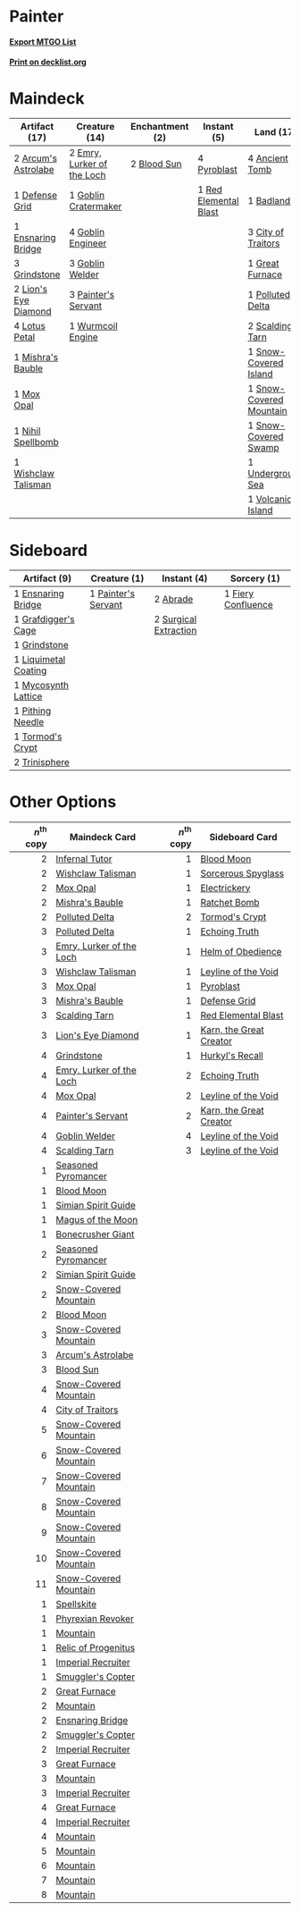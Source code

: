 # Painter

#### [Export MTGO List](../collection/Painter/Painter.txt)
#### [Print on decklist.org](http://decklist.org/?deckmain=4%09Ancient%20Tomb%0A2%09Arcum's%20Astrolabe%0A1%09Badlands%0A2%09Blood%20Sun%0A1%09Chandra,%20Torch%20of%20Defiance%0A3%09City%20of%20Traitors%0A1%09Defense%20Grid%0A2%09Emry,%20Lurker%20of%20the%20Loch%0A1%09Ensnaring%20Bridge%0A1%09Goblin%20Cratermaker%0A4%09Goblin%20Engineer%0A3%09Goblin%20Welder%0A1%09Great%20Furnace%0A3%09Grindstone%0A1%09Infernal%20Tutor%0A3%09Karn,%20the%20Great%20Creator%0A2%09Lion's%20Eye%20Diamond%0A4%09Lotus%20Petal%0A1%09Mishra's%20Bauble%0A1%09Mox%20Opal%0A1%09Nihil%20Spellbomb%0A3%09Painter's%20Servant%0A1%09Polluted%20Delta%0A4%09Pyroblast%0A1%09Red%20Elemental%20Blast%0A2%09Scalding%20Tarn%0A1%09Snow-Covered%20Island%0A1%09Snow-Covered%20Mountain%0A1%09Snow-Covered%20Swamp%0A1%09Underground%20Sea%0A1%09Volcanic%20Island%0A1%09Wishclaw%20Talisman%0A1%09Wurmcoil%20Engine&deckside=2%09Abrade%0A1%09Ensnaring%20Bridge%0A1%09Fiery%20Confluence%0A1%09Grafdigger's%20Cage%0A1%09Grindstone%0A1%09Liquimetal%20Coating%0A1%09Mycosynth%20Lattice%0A1%09Painter's%20Servant%0A1%09Pithing%20Needle%0A2%09Surgical%20Extraction%0A1%09Tormod's%20Crypt%0A2%09Trinisphere)
# Maindeck

|                                        Artifact (17)                                         |                                            Creature (14)                                            |                                   Enchantment (2)                                    |                                         Instant (5)                                         |                                            Land (17)                                             |                                           Planeswalker (4)                                            |                                        Sorcery (1)                                        |
|----------------------------------------------------------------------------------------------|-----------------------------------------------------------------------------------------------------|--------------------------------------------------------------------------------------|---------------------------------------------------------------------------------------------|--------------------------------------------------------------------------------------------------|-------------------------------------------------------------------------------------------------------|-------------------------------------------------------------------------------------------|
|2 [Arcum's Astrolabe](http://gatherer.wizards.com/Pages/Card/Details.aspx?multiverseid=464169)|2 [Emry, Lurker of the Loch](http://gatherer.wizards.com/Pages/Card/Details.aspx?multiverseid=473005)|2 [Blood Sun](http://gatherer.wizards.com/Pages/Card/Details.aspx?multiverseid=439749)|4 [Pyroblast](http://gatherer.wizards.com/Pages/Card/Details.aspx?multiverseid=4083)         |4 [Ancient Tomb](http://gatherer.wizards.com/Pages/Card/Details.aspx?multiverseid=409567)         |1 [Chandra, Torch of Defiance](http://gatherer.wizards.com/Pages/Card/Details.aspx?multiverseid=417683)|1 [Infernal Tutor](http://gatherer.wizards.com/Pages/Card/Details.aspx?multiverseid=107308)|
|1 [Defense Grid](http://gatherer.wizards.com/Pages/Card/Details.aspx?multiverseid=45481)      |1 [Goblin Cratermaker](http://gatherer.wizards.com/Pages/Card/Details.aspx?multiverseid=452853)      |                                                                                      |1 [Red Elemental Blast](http://gatherer.wizards.com/Pages/Card/Details.aspx?multiverseid=814)|1 [Badlands](http://gatherer.wizards.com/Pages/Card/Details.aspx?multiverseid=878)                |3 [Karn, the Great Creator](http://gatherer.wizards.com/Pages/Card/Details.aspx?multiverseid=460928)   |                                                                                           |
|1 [Ensnaring Bridge](http://gatherer.wizards.com/Pages/Card/Details.aspx?multiverseid=15866)  |4 [Goblin Engineer](http://gatherer.wizards.com/Pages/Card/Details.aspx?multiverseid=464077)         |                                                                                      |                                                                                             |3 [City of Traitors](http://gatherer.wizards.com/Pages/Card/Details.aspx?multiverseid=6168)       |                                                                                                       |                                                                                           |
|3 [Grindstone](http://gatherer.wizards.com/Pages/Card/Details.aspx?multiverseid=425810)       |3 [Goblin Welder](http://gatherer.wizards.com/Pages/Card/Details.aspx?multiverseid=389537)           |                                                                                      |                                                                                             |1 [Great Furnace](http://gatherer.wizards.com/Pages/Card/Details.aspx?multiverseid=389542)        |                                                                                                       |                                                                                           |
|2 [Lion's Eye Diamond](http://gatherer.wizards.com/Pages/Card/Details.aspx?multiverseid=3255) |3 [Painter's Servant](http://gatherer.wizards.com/Pages/Card/Details.aspx?multiverseid=420607)       |                                                                                      |                                                                                             |1 [Polluted Delta](http://gatherer.wizards.com/Pages/Card/Details.aspx?multiverseid=405104)       |                                                                                                       |                                                                                           |
|4 [Lotus Petal](http://gatherer.wizards.com/Pages/Card/Details.aspx?multiverseid=420602)      |1 [Wurmcoil Engine](http://gatherer.wizards.com/Pages/Card/Details.aspx?multiverseid=389756)         |                                                                                      |                                                                                             |2 [Scalding Tarn](http://gatherer.wizards.com/Pages/Card/Details.aspx?multiverseid=405107)        |                                                                                                       |                                                                                           |
|1 [Mishra's Bauble](http://gatherer.wizards.com/Pages/Card/Details.aspx?multiverseid=122122)  |                                                                                                     |                                                                                      |                                                                                             |1 [Snow-Covered Island](http://gatherer.wizards.com/Pages/Card/Details.aspx?multiverseid=121130)  |                                                                                                       |                                                                                           |
|1 [Mox Opal](http://gatherer.wizards.com/Pages/Card/Details.aspx?multiverseid=397719)         |                                                                                                     |                                                                                      |                                                                                             |1 [Snow-Covered Mountain](http://gatherer.wizards.com/Pages/Card/Details.aspx?multiverseid=121233)|                                                                                                       |                                                                                           |
|1 [Nihil Spellbomb](http://gatherer.wizards.com/Pages/Card/Details.aspx?multiverseid=442215)  |                                                                                                     |                                                                                      |                                                                                             |1 [Snow-Covered Swamp](http://gatherer.wizards.com/Pages/Card/Details.aspx?multiverseid=121256)   |                                                                                                       |                                                                                           |
|1 [Wishclaw Talisman](http://gatherer.wizards.com/Pages/Card/Details.aspx?multiverseid=473072)|                                                                                                     |                                                                                      |                                                                                             |1 [Underground Sea](http://gatherer.wizards.com/Pages/Card/Details.aspx?multiverseid=886)         |                                                                                                       |                                                                                           |
|                                                                                              |                                                                                                     |                                                                                      |                                                                                             |1 [Volcanic Island](http://gatherer.wizards.com/Pages/Card/Details.aspx?multiverseid=887)         |                                                                                                       |                                                                                           |


# Sideboard

|                                         Artifact (9)                                          |                                         Creature (1)                                         |                                          Instant (4)                                           |                                         Sorcery (1)                                         |
|-----------------------------------------------------------------------------------------------|----------------------------------------------------------------------------------------------|------------------------------------------------------------------------------------------------|---------------------------------------------------------------------------------------------|
|1 [Ensnaring Bridge](http://gatherer.wizards.com/Pages/Card/Details.aspx?multiverseid=15866)   |1 [Painter's Servant](http://gatherer.wizards.com/Pages/Card/Details.aspx?multiverseid=420607)|2 [Abrade](http://gatherer.wizards.com/Pages/Card/Details.aspx?multiverseid=430772)             |1 [Fiery Confluence](http://gatherer.wizards.com/Pages/Card/Details.aspx?multiverseid=405230)|
|1 [Grafdigger's Cage](http://gatherer.wizards.com/Pages/Card/Details.aspx?multiverseid=278452) |                                                                                              |2 [Surgical Extraction](http://gatherer.wizards.com/Pages/Card/Details.aspx?multiverseid=397706)|                                                                                             |
|1 [Grindstone](http://gatherer.wizards.com/Pages/Card/Details.aspx?multiverseid=425810)        |                                                                                              |                                                                                                |                                                                                             |
|1 [Liquimetal Coating](http://gatherer.wizards.com/Pages/Card/Details.aspx?multiverseid=389578)|                                                                                              |                                                                                                |                                                                                             |
|1 [Mycosynth Lattice](http://gatherer.wizards.com/Pages/Card/Details.aspx?multiverseid=446209) |                                                                                              |                                                                                                |                                                                                             |
|1 [Pithing Needle](http://gatherer.wizards.com/Pages/Card/Details.aspx?multiverseid=129526)    |                                                                                              |                                                                                                |                                                                                             |
|1 [Tormod's Crypt](http://gatherer.wizards.com/Pages/Card/Details.aspx?multiverseid=389723)    |                                                                                              |                                                                                                |                                                                                             |
|2 [Trinisphere](http://gatherer.wizards.com/Pages/Card/Details.aspx?multiverseid=43545)        |                                                                                              |                                                                                                |                                                                                             |


# Other Options

|*n*<sup>th</sup> copy|                                           Maindeck Card                                           |*n*<sup>th</sup> copy|                                          Sideboard Card                                          |
|--------------------:|---------------------------------------------------------------------------------------------------|--------------------:|--------------------------------------------------------------------------------------------------|
|                    2|[Infernal Tutor](http://gatherer.wizards.com/Pages/Card/Details.aspx?multiverseid=107308)          |                    1|[Blood Moon](http://gatherer.wizards.com/Pages/Card/Details.aspx?multiverseid=45386)              |
|                    2|[Wishclaw Talisman](http://gatherer.wizards.com/Pages/Card/Details.aspx?multiverseid=473072)       |                    1|[Sorcerous Spyglass](http://gatherer.wizards.com/Pages/Card/Details.aspx?multiverseid=435407)     |
|                    2|[Mox Opal](http://gatherer.wizards.com/Pages/Card/Details.aspx?multiverseid=397719)                |                    1|[Electrickery](http://gatherer.wizards.com/Pages/Card/Details.aspx?multiverseid=456219)           |
|                    2|[Mishra's Bauble](http://gatherer.wizards.com/Pages/Card/Details.aspx?multiverseid=122122)         |                    1|[Ratchet Bomb](http://gatherer.wizards.com/Pages/Card/Details.aspx?multiverseid=370623)           |
|                    2|[Polluted Delta](http://gatherer.wizards.com/Pages/Card/Details.aspx?multiverseid=405104)          |                    2|[Tormod's Crypt](http://gatherer.wizards.com/Pages/Card/Details.aspx?multiverseid=389723)         |
|                    3|[Polluted Delta](http://gatherer.wizards.com/Pages/Card/Details.aspx?multiverseid=405104)          |                    1|[Echoing Truth](http://gatherer.wizards.com/Pages/Card/Details.aspx?multiverseid=405212)          |
|                    3|[Emry, Lurker of the Loch](http://gatherer.wizards.com/Pages/Card/Details.aspx?multiverseid=473005)|                    1|[Helm of Obedience](http://gatherer.wizards.com/Pages/Card/Details.aspx?multiverseid=3047)        |
|                    3|[Wishclaw Talisman](http://gatherer.wizards.com/Pages/Card/Details.aspx?multiverseid=473072)       |                    1|[Leyline of the Void](http://gatherer.wizards.com/Pages/Card/Details.aspx?multiverseid=107682)    |
|                    3|[Mox Opal](http://gatherer.wizards.com/Pages/Card/Details.aspx?multiverseid=397719)                |                    1|[Pyroblast](http://gatherer.wizards.com/Pages/Card/Details.aspx?multiverseid=4083)                |
|                    3|[Mishra's Bauble](http://gatherer.wizards.com/Pages/Card/Details.aspx?multiverseid=122122)         |                    1|[Defense Grid](http://gatherer.wizards.com/Pages/Card/Details.aspx?multiverseid=45481)            |
|                    3|[Scalding Tarn](http://gatherer.wizards.com/Pages/Card/Details.aspx?multiverseid=405107)           |                    1|[Red Elemental Blast](http://gatherer.wizards.com/Pages/Card/Details.aspx?multiverseid=814)       |
|                    3|[Lion's Eye Diamond](http://gatherer.wizards.com/Pages/Card/Details.aspx?multiverseid=3255)        |                    1|[Karn, the Great Creator](http://gatherer.wizards.com/Pages/Card/Details.aspx?multiverseid=460928)|
|                    4|[Grindstone](http://gatherer.wizards.com/Pages/Card/Details.aspx?multiverseid=425810)              |                    1|[Hurkyl's Recall](http://gatherer.wizards.com/Pages/Card/Details.aspx?multiverseid=135260)        |
|                    4|[Emry, Lurker of the Loch](http://gatherer.wizards.com/Pages/Card/Details.aspx?multiverseid=473005)|                    2|[Echoing Truth](http://gatherer.wizards.com/Pages/Card/Details.aspx?multiverseid=405212)          |
|                    4|[Mox Opal](http://gatherer.wizards.com/Pages/Card/Details.aspx?multiverseid=397719)                |                    2|[Leyline of the Void](http://gatherer.wizards.com/Pages/Card/Details.aspx?multiverseid=107682)    |
|                    4|[Painter's Servant](http://gatherer.wizards.com/Pages/Card/Details.aspx?multiverseid=420607)       |                    2|[Karn, the Great Creator](http://gatherer.wizards.com/Pages/Card/Details.aspx?multiverseid=460928)|
|                    4|[Goblin Welder](http://gatherer.wizards.com/Pages/Card/Details.aspx?multiverseid=389537)           |                    4|[Leyline of the Void](http://gatherer.wizards.com/Pages/Card/Details.aspx?multiverseid=107682)    |
|                    4|[Scalding Tarn](http://gatherer.wizards.com/Pages/Card/Details.aspx?multiverseid=405107)           |                    3|[Leyline of the Void](http://gatherer.wizards.com/Pages/Card/Details.aspx?multiverseid=107682)    |
|                    1|[Seasoned Pyromancer](http://gatherer.wizards.com/Pages/Card/Details.aspx?multiverseid=464094)     |                     |                                                                                                  |
|                    1|[Blood Moon](http://gatherer.wizards.com/Pages/Card/Details.aspx?multiverseid=45386)               |                     |                                                                                                  |
|                    1|[Simian Spirit Guide](http://gatherer.wizards.com/Pages/Card/Details.aspx?multiverseid=442137)     |                     |                                                                                                  |
|                    1|[Magus of the Moon](http://gatherer.wizards.com/Pages/Card/Details.aspx?multiverseid=136152)       |                     |                                                                                                  |
|                    1|[Bonecrusher Giant](http://gatherer.wizards.com/Pages/Card/Details.aspx?multiverseid=473077)       |                     |                                                                                                  |
|                    2|[Seasoned Pyromancer](http://gatherer.wizards.com/Pages/Card/Details.aspx?multiverseid=464094)     |                     |                                                                                                  |
|                    2|[Simian Spirit Guide](http://gatherer.wizards.com/Pages/Card/Details.aspx?multiverseid=442137)     |                     |                                                                                                  |
|                    2|[Snow-Covered Mountain](http://gatherer.wizards.com/Pages/Card/Details.aspx?multiverseid=121233)   |                     |                                                                                                  |
|                    2|[Blood Moon](http://gatherer.wizards.com/Pages/Card/Details.aspx?multiverseid=45386)               |                     |                                                                                                  |
|                    3|[Snow-Covered Mountain](http://gatherer.wizards.com/Pages/Card/Details.aspx?multiverseid=121233)   |                     |                                                                                                  |
|                    3|[Arcum's Astrolabe](http://gatherer.wizards.com/Pages/Card/Details.aspx?multiverseid=464169)       |                     |                                                                                                  |
|                    3|[Blood Sun](http://gatherer.wizards.com/Pages/Card/Details.aspx?multiverseid=439749)               |                     |                                                                                                  |
|                    4|[Snow-Covered Mountain](http://gatherer.wizards.com/Pages/Card/Details.aspx?multiverseid=121233)   |                     |                                                                                                  |
|                    4|[City of Traitors](http://gatherer.wizards.com/Pages/Card/Details.aspx?multiverseid=6168)          |                     |                                                                                                  |
|                    5|[Snow-Covered Mountain](http://gatherer.wizards.com/Pages/Card/Details.aspx?multiverseid=121233)   |                     |                                                                                                  |
|                    6|[Snow-Covered Mountain](http://gatherer.wizards.com/Pages/Card/Details.aspx?multiverseid=121233)   |                     |                                                                                                  |
|                    7|[Snow-Covered Mountain](http://gatherer.wizards.com/Pages/Card/Details.aspx?multiverseid=121233)   |                     |                                                                                                  |
|                    8|[Snow-Covered Mountain](http://gatherer.wizards.com/Pages/Card/Details.aspx?multiverseid=121233)   |                     |                                                                                                  |
|                    9|[Snow-Covered Mountain](http://gatherer.wizards.com/Pages/Card/Details.aspx?multiverseid=121233)   |                     |                                                                                                  |
|                   10|[Snow-Covered Mountain](http://gatherer.wizards.com/Pages/Card/Details.aspx?multiverseid=121233)   |                     |                                                                                                  |
|                   11|[Snow-Covered Mountain](http://gatherer.wizards.com/Pages/Card/Details.aspx?multiverseid=121233)   |                     |                                                                                                  |
|                    1|[Spellskite](http://gatherer.wizards.com/Pages/Card/Details.aspx?multiverseid=397743)              |                     |                                                                                                  |
|                    1|[Phyrexian Revoker](http://gatherer.wizards.com/Pages/Card/Details.aspx?multiverseid=383343)       |                     |                                                                                                  |
|                    1|[Mountain](http://gatherer.wizards.com/Pages/Card/Details.aspx?multiverseid=439859)                |                     |                                                                                                  |
|                    1|[Relic of Progenitus](http://gatherer.wizards.com/Pages/Card/Details.aspx?multiverseid=174824)     |                     |                                                                                                  |
|                    1|[Imperial Recruiter](http://gatherer.wizards.com/Pages/Card/Details.aspx?multiverseid=442125)      |                     |                                                                                                  |
|                    1|[Smuggler's Copter](http://gatherer.wizards.com/Pages/Card/Details.aspx?multiverseid=417808)       |                     |                                                                                                  |
|                    2|[Great Furnace](http://gatherer.wizards.com/Pages/Card/Details.aspx?multiverseid=389542)           |                     |                                                                                                  |
|                    2|[Mountain](http://gatherer.wizards.com/Pages/Card/Details.aspx?multiverseid=439859)                |                     |                                                                                                  |
|                    2|[Ensnaring Bridge](http://gatherer.wizards.com/Pages/Card/Details.aspx?multiverseid=15866)         |                     |                                                                                                  |
|                    2|[Smuggler's Copter](http://gatherer.wizards.com/Pages/Card/Details.aspx?multiverseid=417808)       |                     |                                                                                                  |
|                    2|[Imperial Recruiter](http://gatherer.wizards.com/Pages/Card/Details.aspx?multiverseid=442125)      |                     |                                                                                                  |
|                    3|[Great Furnace](http://gatherer.wizards.com/Pages/Card/Details.aspx?multiverseid=389542)           |                     |                                                                                                  |
|                    3|[Mountain](http://gatherer.wizards.com/Pages/Card/Details.aspx?multiverseid=439859)                |                     |                                                                                                  |
|                    3|[Imperial Recruiter](http://gatherer.wizards.com/Pages/Card/Details.aspx?multiverseid=442125)      |                     |                                                                                                  |
|                    4|[Great Furnace](http://gatherer.wizards.com/Pages/Card/Details.aspx?multiverseid=389542)           |                     |                                                                                                  |
|                    4|[Imperial Recruiter](http://gatherer.wizards.com/Pages/Card/Details.aspx?multiverseid=442125)      |                     |                                                                                                  |
|                    4|[Mountain](http://gatherer.wizards.com/Pages/Card/Details.aspx?multiverseid=439859)                |                     |                                                                                                  |
|                    5|[Mountain](http://gatherer.wizards.com/Pages/Card/Details.aspx?multiverseid=439859)                |                     |                                                                                                  |
|                    6|[Mountain](http://gatherer.wizards.com/Pages/Card/Details.aspx?multiverseid=439859)                |                     |                                                                                                  |
|                    7|[Mountain](http://gatherer.wizards.com/Pages/Card/Details.aspx?multiverseid=439859)                |                     |                                                                                                  |
|                    8|[Mountain](http://gatherer.wizards.com/Pages/Card/Details.aspx?multiverseid=439859)                |                     |                                                                                                  |

